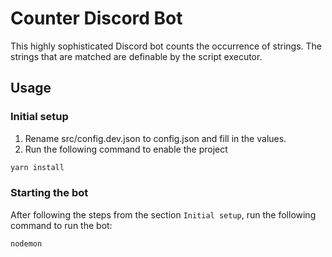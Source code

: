 # Counter Discord Bot

This highly sophisticated Discord bot counts the occurrence of strings.
The strings that are matched are definable by the script executor.

## Usage
### Initial setup

1. Rename src/config.dev.json to config.json and fill in the values.
2. Run the following command to enable the project
```bash
yarn install
```

### Starting the bot

After following the steps from the section `Initial setup`, run the following command to run the bot:
````bash
nodemon
````